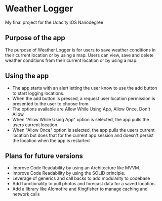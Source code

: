 # Weather Logger
My final project for the Udacity iOS Nanodegree

## Purpose of the app
The purpose of Weather Logger is for users to save weather conditions in their current location or by using a map. Users can view, save and delete weather conditions from their current location or by using a map. 

## Using the app
* The app starts with an alert letting the user know to use the add button to start logging locations.
* When the add button is pressed, a request user location permission is presented to the user to choose from.
* The options available are Allow While Using App, Allow Once, Don't Allow
* When "Allow While Using App" option is selected, the app pulls the users current location
* When "Allow Once" option is selected, the app pulls the users current location but does that for the current app session and doesn't persist the location when the app is restarted

## Plans for future versions

* Improve Code Readability by using an Architecture like MVVM.
* Improve Code Readability by using the SOLID principle.
* Leverage of generics and call backs to add modularity to codebase 
* Add functionality to pull photos and forecast data for a saved location.
* Add a library like Alomofire and Kingfisher to manage caching and network calls 

